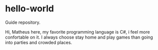 # hello-world
Guide repository.

Hi, Matheus here, my favorite programming language is C#, i feel more confortable on it.
I always choose stay home and play games than going into parties and crowded places. 
